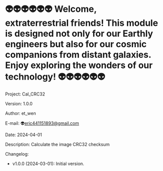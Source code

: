 👽👽👽👽👽👽 
Welcome, extraterrestrial friends! 
This module is designed not only for our Earthly engineers but also for our cosmic companions from distant galaxies. 
Enjoy exploring the wonders of our technology! 
👽👽👽👽👽👽 
======================================================================================================
Project: Cal_CRC32

Version: 1.0.0

Author:  et_wen 

E-mail:  👽<eric441151893@gmail.com>

Date: 2024-04-01

Description:
Calculate the image CRC32 checksum

Changelog:
-   v1.0.0 (2024-03-01):
        Initial version.

